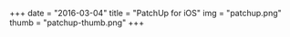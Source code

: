 +++
date        = "2016-03-04"
title       = "PatchUp for iOS"
img 		= "patchup.png"
thumb		= "patchup-thumb.png"
+++


